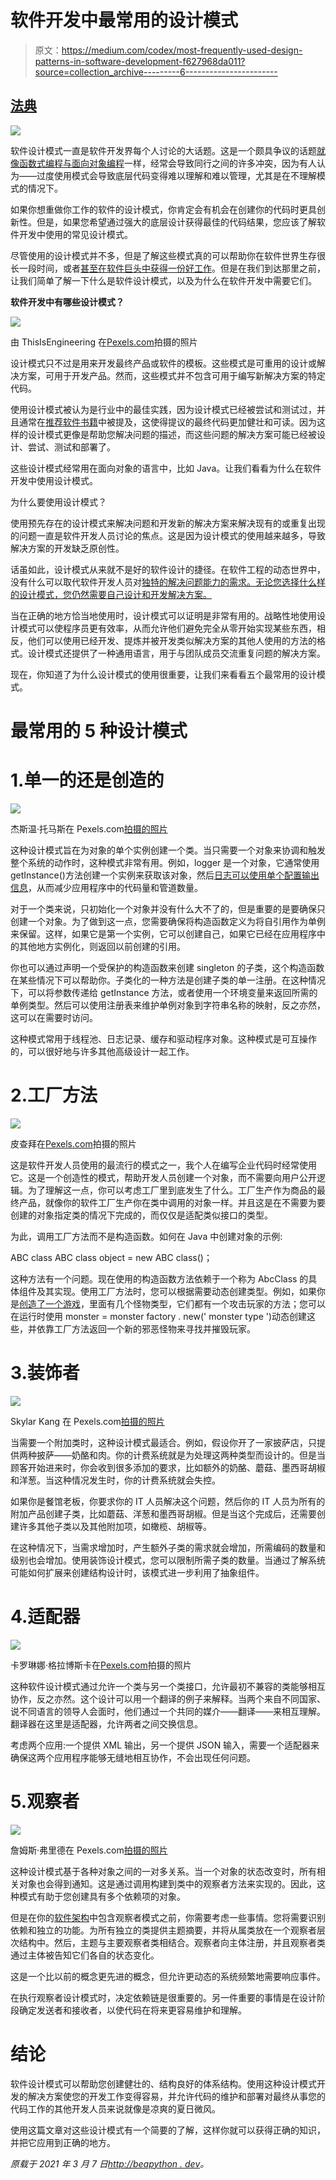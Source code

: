# 软件开发中最常用的设计模式

> 原文：<https://medium.com/codex/most-frequently-used-design-patterns-in-software-development-f627968da011?source=collection_archive---------6----------------------->

## [法典](http://medium.com/codex)

![](img/06cdcdbbaa9b0e53fe40290e2121393e.png)

软件设计模式一直是软件开发界每个人讨论的大话题。这是一个颇具争议的话题[就像函数式编程与面向对象编程](https://beapython.dev/2020/01/21/functional-vs-object-oriented-programming-in-python/)一样，经常会导致同行之间的许多冲突，因为有人认为——过度使用模式会导致底层代码变得难以理解和难以管理，尤其是在不理解模式的情况下。

如果你想重做你工作的软件的设计模式，你肯定会有机会在创建你的代码时更具创新性。但是，如果您希望通过强大的底层设计获得最佳的代码结果，您应该了解软件开发中使用的常见设计模式。

尽管使用的设计模式并不多，但是了解这些模式真的可以帮助你在软件世界生存很长一段时间，或者[甚至在软件巨头中获得一份好工作](https://beapython.dev/2021/01/18/top-in-demand-career-options-for-software-engineers-available-in-2021/)。但是在我们到达那里之前，让我们简单了解一下什么是软件设计模式，以及为什么在软件开发中需要它们。

**软件开发中有哪些设计模式？**

![](img/df004bd3a251295f3c27701681376042.png)

由 ThisIsEngineering 在[Pexels.com](https://www.pexels.com/photo/code-projected-over-woman-3861969/)拍摄的照片

设计模式只不过是用来开发最终产品或软件的模板。这些模式是可重用的设计或解决方案，可用于开发产品。然而，这些模式并不包含可用于编写新解决方案的特定代码。

使用设计模式被认为是行业中的最佳实践，因为设计模式已经被尝试和测试过，并且通常在[推荐软件书籍](https://beapython.dev/2020/05/17/utilizing-programming-books-to-effectively-grow-your-software-development-skills/)中被提及，这使得提议的最终代码更加健壮和可读。因为这样的设计模式更像是帮助您解决问题的描述，而这些问题的解决方案可能已经被设计、尝试、测试和部署了。

这些设计模式经常用在面向对象的语言中，比如 Java。让我们看看为什么在软件开发中使用设计模式。

为什么要使用设计模式？

使用预先存在的设计模式来解决问题和开发新的解决方案来解决现有的或重复出现的问题一直是软件开发人员讨论的焦点。这是因为设计模式的使用越来越多，导致解决方案的开发缺乏原创性。

话虽如此，设计模式从来就不是好的软件设计的捷径。在软件工程的动态世界中，没有什么可以取代软件开发人员对[独特的解决问题能力的需求。无论您选择什么样的设计模式，您仍然需要自己设计和开发解决方案。](https://beapython.dev/2019/11/12/11-things-every-serious-python-developer-should-know/)

当在正确的地方恰当地使用时，设计模式可以证明是非常有用的。战略性地使用设计模式可以使程序员更有效率，从而允许他们避免完全从零开始实现某些东西，相反，他们可以使用已经开发、提炼并被开发类似解决方案的其他人使用的方法的格式。设计模式还提供了一种通用语言，用于与团队成员交流重复问题的解决方案。

现在，你知道了为什么设计模式的使用很重要，让我们来看看五个最常用的设计模式。

# 最常用的 5 种设计模式

# 1.单一的还是创造的

![](img/a941a7ccd0facf4ca3dfb161c2ec7218.png)

杰斯温·托马斯在 Pexels.com[拍摄的照片](https://www.pexels.com/photo/person-sitting-on-bench-under-tree-1280162/)

这种设计模式旨在为对象的单个实例创建一个类。当只需要一个对象来协调和触发整个系统的动作时，这种模式非常有用。例如，logger 是一个对象，它通常使用 getInstance()方法创建一个实例来获取该对象，然后[日志可以使用单个配置输出信息](https://beapython.dev/2020/10/26/logging-best-practices-in-software-development/)，从而减少应用程序中的代码量和管道数量。

对于一个类来说，只初始化一个对象并没有什么大不了的，但是重要的是要确保只创建一个对象。为了做到这一点，您需要确保将构造函数定义为将自引用作为单例来保留。这样，如果它是第一个实例，它可以创建自己，如果它已经在应用程序中的其他地方实例化，则返回以前创建的引用。

你也可以通过声明一个受保护的构造函数来创建 singleton 的子类，这个构造函数在某些情况下可以帮助你。子类化的一种方法是创建子类的单一注册。在这种情况下，可以将参数传递给 getInstance 方法，或者使用一个环境变量来返回所需的单例类型。然后可以使用注册表来维护单例对象到字符串名称的映射，反之亦然，这可以在需要时访问。

这种模式常用于线程池、日志记录、缓存和驱动程序对象。这种模式是可互操作的，可以很好地与许多其他高级设计一起工作。

# 2.工厂方法

![](img/4fcfd471349980183626d7ab04959819.png)

皮查拜在[Pexels.com](https://www.pexels.com/photo/photo-of-an-industrial-factory-emitting-smoke-247763/)拍摄的照片

这是软件开发人员使用的最流行的模式之一，我个人在编写企业代码时经常使用它。这是一个创造性的模式，帮助开发人员创建一个对象，而不需要向用户公开逻辑。为了理解这一点，你可以考虑工厂里到底发生了什么。工厂生产作为商品的最终产品，就像你的软件工厂生产你在类中调用的对象一样。并且这是在不需要为要创建的对象指定类的情况下完成的，而仅仅是适配类似接口的类型。

为此，调用工厂方法而不是构造函数。如何在 Java 中创建对象的示例:

ABC class ABC class object = new ABC class()；

这种方法有一个问题。现在使用的构造函数方法依赖于一个称为 AbcClass 的具体组件及其实现。使用工厂方法时，您可以根据需要动态创建类型。例如，如果你是[创造了一个游戏](https://beapython.dev/2020/02/23/python-game-development-introduction-and-primer/)，里面有几个怪物类型，它们都有一个攻击玩家的方法；您可以在运行时使用 monster = monster factory . new(' monster type ')动态创建这些，并依靠工厂方法返回一个新的邪恶怪物来寻找并摧毁玩家。

# 3.装饰者

![](img/205292ed56fe23b5f080a59d088acdec.png)

Skylar Kang 在 Pexels.com[拍摄的照片](https://www.pexels.com/photo/green-potted-plant-near-bottle-with-dry-flowers-6207517/)

当需要一个附加类时，这种设计模式最适合。例如，假设你开了一家披萨店，只提供两种披萨——奶酪和肉。你的计费系统就是为处理这两种类型而设计的。但是当顾客开始进来时，你会收到很多添加的要求，比如额外的奶酪、蘑菇、墨西哥胡椒和洋葱。当这种情况发生时，你的计费系统就会失控。

如果你是餐馆老板，你要求你的 IT 人员解决这个问题，然后你的 IT 人员为所有的附加产品创建子类，比如蘑菇、洋葱和墨西哥胡椒。但是当这个完成后，还需要创建许多其他子类以及其他附加项，如橄榄、胡椒等。

在这种情况下，当需求增加时，产生额外子类的需求就会增加，所需编码的数量和级别也会增加。使用装饰设计模式，您可以限制所需子类的数量。当通过了解系统可能如何扩展来创建结构设计时，该模式进一步利用了抽象组件。

# 4.适配器

![](img/778038f1042786bf29d748bb674f23b4.png)

卡罗琳娜·格拉博斯卡在[Pexels.com](https://www.pexels.com/photo/set-of-modern-port-adapters-on-black-surface-4219861/)拍摄的照片

这种软件设计模式通过允许一个类与另一个类接口，允许最初不兼容的类能够相互协作，反之亦然。这个设计可以用一个翻译的例子来解释。当两个来自不同国家、说不同语言的领导人会面时，他们通过一个共同的媒介——翻译——来相互理解。翻译器在这里是适配器，允许两者之间交换信息。

考虑两个应用:一个提供 XML 输出，另一个提供 JSON 输入，需要一个适配器来确保这两个应用程序能够无缝地相互协作，不会出现任何问题。

# 5.观察者

![](img/81968daddd5f847d063c0b6b806b80cb.png)

詹姆斯·弗里德在 Pexels.com[拍摄的照片](https://www.pexels.com/photo/gray-and-gold-telescope-on-building-901974/)

这种设计模式基于各种对象之间的一对多关系。当一个对象的状态改变时，所有相关对象也会得到通知。这是通过调用构建到类中的观察者方法来实现的。因此，这种模式有助于您创建具有多个依赖项的对象。

但是在你的[软件架构](https://beapython.dev/2019/12/12/how-to-develop-your-software-project-from-zero-to-launch/)中包含观察者模式之前，你需要考虑一些事情。您将需要识别依赖和独立的功能。为所有独立的类提供主题摘要，并将从属类放在一个观察者层次结构中。然后，主题与主要观察者类相结合。观察者向主体注册，并且观察者类通过主体被告知它们各自的状态变化。

这是一个比以前的概念更先进的概念，但允许更动态的系统频繁地需要响应事件。

在执行观察者设计模式时，决定依赖链是很重要的。另一件重要的事情是在设计阶段确定发送者和接收者，以使代码在将来更容易维护和理解。

# 结论

软件设计模式可以帮助您创建健壮的、结构良好的体系结构。使用这种设计模式开发的解决方案使您的开发工作变得容易，并允许代码的维护和部署对最终从事您的代码工作的其他开发人员来说就像是凉爽的夏日微风。

使用这篇文章对这些设计模式有一个简要的了解，这样你就可以获得正确的知识，并把它应用到正确的地方。

*原载于 2021 年 3 月 7 日*[*http://beapython . dev*](https://beapython.dev/2021/03/07/most-frequently-used-design-patterns-in-software-development/)*。*